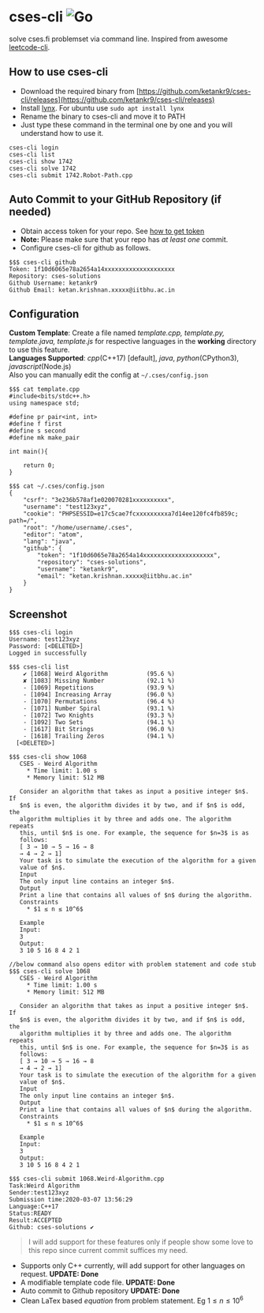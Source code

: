 # cses-cli ![Go](https://github.com/ketankr9/cses-cli/workflows/Go/badge.svg)
solve cses.fi problemset via command line. Inspired from awesome [leetcode-cli](https://github.com/skygragon/leetcode-cli).


## How to use cses-cli
* Download the required binary from [https://github.com/ketankr9/cses-cli/releases](https://github.com/ketankr9/cses-cli/releases)
* Install [lynx](https://www.google.com/search?q=install+lynx+&oq=install+lynx). For ubuntu use ```sudo apt install lynx```
* Rename the binary to cses-cli and move it to PATH
* Just type these command in the terminal one by one and you will understand how to use it.
```
cses-cli login
cses-cli list
cses-cli show 1742
cses-cli solve 1742
cses-cli submit 1742.Robot-Path.cpp
```
## Auto Commit to your GitHub Repository (if needed)  
* Obtain access token for your repo. See [how to get token](https://github.com/skygragon/leetcode-cli-plugins/blob/master/docs/github.md#generate-token)    
* **Note:** Please make sure that your repo has *at least one* commit.  
* Configure cses-cli for github as follows.  
```
$$$ cses-cli github
Token: 1f10d6065e78a2654a14xxxxxxxxxxxxxxxxxxxx 
Repository: cses-solutions 
Github Username: ketankr9 
Github Email: ketan.krishnan.xxxxx@iitbhu.ac.in
```

## Configuration  
**Custom Template**: Create a file named *template.cpp, template.py, template.java, template.js* for respective languages in the **working** directory to use this feature.  
**Languages Supported**: *cpp*(C++17) \[default\], *java*, *python*(CPython3), *javascript*(Node.js)  
Also you can manually edit the config at ```~/.cses/config.json```  
```
$$$ cat template.cpp 
#include<bits/stdc++.h>
using namespace std;

#define pr pair<int, int>
#define f first
#define s second
#define mk make_pair

int main(){

	return 0;
}

$$$ cat ~/.cses/config.json 
{
    "csrf": "3e236b578af1e020070281xxxxxxxxxx",
    "username": "test123xyz",
    "cookie": "PHPSESSID=e17c5cae7fcxxxxxxxxxa7d14ee120fc4fb859c; path=/",
    "root": "/home/username/.cses",
    "editor": "atom",
    "lang": "java",
    "github": {
        "token": "1f10d6065e78a2654a14xxxxxxxxxxxxxxxxxxxx",
        "repository": "cses-solutions",
        "username": "ketankr9",
        "email": "ketan.krishnan.xxxxx@iitbhu.ac.in"
    }
}
```

## Screenshot
```
$$$ cses-cli login
Username: test123xyz
Password: [<DELETED>]
Logged in successfully

$$$ cses-cli list
	✔ [1068] Weird Algorithm           (95.6 %)
	✘ [1083] Missing Number            (92.1 %)
	- [1069] Repetitions               (93.9 %)
	- [1094] Increasing Array          (96.0 %)
	- [1070] Permutations              (96.4 %)
	- [1071] Number Spiral             (93.1 %)
	- [1072] Two Knights               (93.3 %)
	- [1092] Two Sets                  (94.1 %)
	- [1617] Bit Strings               (96.0 %)
	- [1618] Trailing Zeros            (94.1 %)
  [<DELETED>]
  
$$$ cses-cli show 1068
   CSES - Weird Algorithm
     * Time limit: 1.00 s
     * Memory limit: 512 MB

   Consider an algorithm that takes as input a positive integer $n$. If
   $n$ is even, the algorithm divides it by two, and if $n$ is odd, the
   algorithm multiplies it by three and adds one. The algorithm repeats
   this, until $n$ is one. For example, the sequence for $n=3$ is as
   follows:
   [ 3 → 10 → 5 → 16 → 8
   → 4 → 2 → 1]
   Your task is to simulate the execution of the algorithm for a given
   value of $n$.
   Input
   The only input line contains an integer $n$.
   Output
   Print a line that contains all values of $n$ during the algorithm.
   Constraints
     * $1 ≤ n ≤ 10^6$

   Example
   Input:
   3
   Output:
   3 10 5 16 8 4 2 1
   
//below command also opens editor with problem statement and code stub
$$$ cses-cli solve 1068
   CSES - Weird Algorithm
     * Time limit: 1.00 s
     * Memory limit: 512 MB

   Consider an algorithm that takes as input a positive integer $n$. If
   $n$ is even, the algorithm divides it by two, and if $n$ is odd, the
   algorithm multiplies it by three and adds one. The algorithm repeats
   this, until $n$ is one. For example, the sequence for $n=3$ is as
   follows:
   [ 3 → 10 → 5 → 16 → 8
   → 4 → 2 → 1]
   Your task is to simulate the execution of the algorithm for a given
   value of $n$.
   Input
   The only input line contains an integer $n$.
   Output
   Print a line that contains all values of $n$ during the algorithm.
   Constraints
     * $1 ≤ n ≤ 10^6$

   Example
   Input:
   3
   Output:
   3 10 5 16 8 4 2 1

$$$ cses-cli submit 1068.Weird-Algorithm.cpp 
Task:Weird Algorithm
Sender:test123xyz
Submission time:2020-03-07 13:56:29
Language:C++17
Status:READY
Result:ACCEPTED
Github: cses-solutions ✔
```

>I will add support for these features only if people show some love to this repo since current commit suffices my need.

*	Supports only C++ currently, will add support for other languages on request. **UPDATE: Done**
*	A modifiable template code file. **UPDATE: Done**
*	Auto commit to Github repository **UPDATE: Done**
*	Clean LaTex based $equation$ from problem statement. Eg $1 ≤ n ≤ 10^6$
